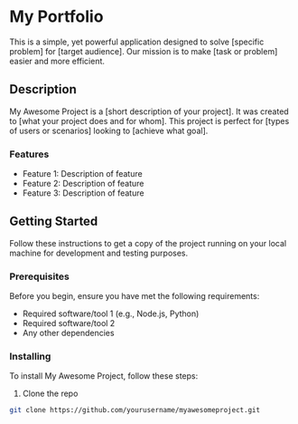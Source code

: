 # My Portfolio

This is a simple, yet powerful application designed to solve [specific problem] for [target audience]. Our mission is to make [task or problem] easier and more efficient.

## Description

My Awesome Project is a [short description of your project]. It was created to [what your project does and for whom]. This project is perfect for [types of users or scenarios] looking to [achieve what goal].

### Features

- Feature 1: Description of feature
- Feature 2: Description of feature
- Feature 3: Description of feature

## Getting Started

Follow these instructions to get a copy of the project running on your local machine for development and testing purposes.

### Prerequisites

Before you begin, ensure you have met the following requirements:

- Required software/tool 1 (e.g., Node.js, Python)
- Required software/tool 2
- Any other dependencies

### Installing

To install My Awesome Project, follow these steps:

1. Clone the repo

```bash
git clone https://github.com/yourusername/myawesomeproject.git